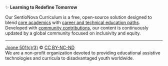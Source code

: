 ✨ **Learning to Redefine Tomorrow**

Our SentioNova Curriculum is a free, open-source solution designed to blend [core academics](https://github.com/joone-org/SentioNova/wiki/California-Graduation-Requirements) with [career and technical education paths](https://github.com/joone-org/SentioNova/wiki/Career-Technical-Education-(CTE)-Pathways). Developed with [community contributions](https://github.com/joone-org/SentioNova/wiki), our content is continuously updated by a global community focused on inclusivity and equity.

---

[Joone 501(c)(3)](https://joone.org) © [CC BY-NC-ND](https://github.com/joone-org/SentioNova/blob/main/LICENSE.md)<br>
We are a non-profit organization devoted to providing educational assistive technologies and curricula to disadvantaged youth worldwide.
